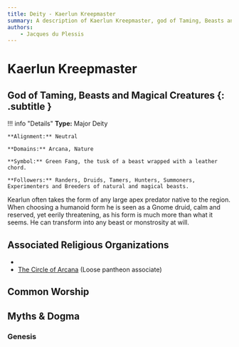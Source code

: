 ```yaml
---
title: Deity - Kaerlun Kreepmaster
summary: A description of Kaerlun Kreepmaster, god of Taming, Beasts and Magical Creatures.
authors:
    - Jacques du Plessis
---
```

# Kaerlun Kreepmaster
## God of Taming, Beasts and Magical Creatures {: .subtitle }

!!! info "Details"
    **Type:** Major Deity

    **Alignment:** Neutral

    **Domains:** Arcana, Nature

    **Symbol:** Green Fang, the tusk of a beast wrapped with a leather chord.

    **Followers:** Randers, Druids, Tamers, Hunters, Summoners, Experimenters and Breeders of natural and magical beasts.

Kearlun often takes the form of any large apex predator native to the region.  When choosing a humanoid form he is seen as a Gnome druid, calm and reserved, yet eerily threatening, as his form is much more than what it seems.  He can transform into any beast or monstrosity at will.

## Associated Religious Organizations
* 
* [The Circle of Arcana](/religion/organizations/circle_of_arcana) (Loose pantheon associate)

## Common Worship

## Myths & Dogma
### Genesis
